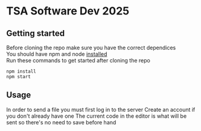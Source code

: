 # TSA Software Dev 2025
## Getting started
Before cloning the repo make sure you have the correct dependices   
You should have npm and node [installed](https://docs.npmjs.com/downloading-and-installing-node-js-and-npm)   
Run these commands to get started after cloning the repo   
```console
npm install
npm start
```
## Usage
In order to send a file you must first log in to the server
Create an account if you don't already have one
The current code in the editor is what will be sent so there's no need to save before hand
